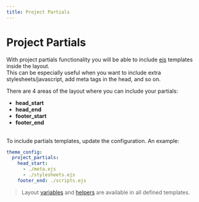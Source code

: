 ```yaml
---
title: Project Partials
---
```


# Project Partials

With project partials functionality you will be able to include [ejs](http://ejs.co/) templates inside the layout.<br>
This can be especially useful when you want to include extra stylesheets/javascript, add meta tags in the head, and so on.

There are 4 areas of the layout where you can include your partials:

* **head_start**
* **head_end**
* **footer_start**
* **footer_end**


<br>
To include partials templates, update the configuration. An example:

```yaml
theme_config:
  project_partials:
    head_start:
      - ./meta.ejs
      - ./stylesheets.ejs
    footer_end: ./scripts.ejs
```

> Layout [variables](https://hexo.io/docs/variables.html) and [helpers](https://hexo.io/docs/helpers.html) are available in all defined templates.
